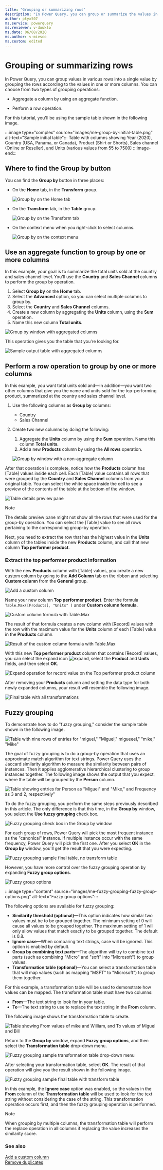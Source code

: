 ```yaml
---
title: "Grouping or summarizing rows"
description: "In Power Query, you can group or summarize the values in various rows into a single value by grouping the rows according to the values in one or more columns. Power Query has two types of Group By operations: aggregate a column with an aggregate function, or perform a row operation."
author: ptyx507
ms.service: powerquery
ms.reviewer: v-douklo
ms.date: 06/08/2020
ms.author: v-miesco
ms.custom: edited
---
```


# Grouping or summarizing rows

In Power Query, you can group values in various rows into a single value by grouping the rows according to the values in one or more columns. You can choose from two types of grouping operations:

* Aggregate a column by using an aggregate function.

* Perform a row operation.

For this tutorial, you'll be using the sample table shown in the following image.

:::image type="complex" source="images/me-group-by-initial-table.png" alt-text="Sample initial table":::
  Table with columns showing Year (2020), Country (USA, Panama, or Canada), Product (Shirt or Shorts), Sales channel (Online or Reseller), and Units (various values from 55 to 7500)
:::image-end:::

<!--![Sample initial table](images/me-group-by-initial-table.png "Sample initial table")-->

## Where to find the Group by button

You can find the **Group by** button in three places:

* On the **Home** tab, in the **Transform** group.

   ![Group by on the Home tab](images/me-group-by-home-icon.png "Group by on the Home tab")

* On the **Transform** tab, in the **Table** group. 

   ![Group by on the Transform tab](images/me-group-by-transform-icon.png "Group by on the Transform tab")

* On the context menu when you right-click to select columns.

   ![Group by on the context menu](images/me-group-by-right-click-icon.png "Group by on the context menu")

## Use an aggregate function to group by one or more columns
<!--Edit okay?-->
In this example, your goal is to summarize the total units sold at the country and sales channel level. You'll use the **Country** and **Sales Channel** columns to perform the group by operation.

1. Select **Group by** on the **Home** tab.
1. Select the **Advanced** option, so you can select multiple columns to group by. 
1. Select the **Country** and **Sales Channel** columns.
1. Create a new column by aggregating the **Units** column, using the **Sum** operation.<!--The guidance gets very un-specific here. What are the buttons the reader needs to push?-->
1. Name this new column **Total units**.

![Group by window with aggregated columns](images/me-group-by-add-aggregated-column-window.png "Group by window with aggregated columns")

This operation gives you the table that you're looking for.

![Sample output table with aggregated columns](images/me-group-by-add-aggregated-column-final.png "Sample output table with aggregated columns")

## Perform a row operation to group by one or more columns

In this example, you want total units sold and&mdash;in addition&mdash;you want two other columns that give you the name and units sold for the top-performing product, summarized at the country and sales channel level. 
<!--note from editor: We don't use the same graphic twice in an article. It makes sense for a demonstration or PowerPoint, but it's considered bad design on docs. SELF! Same situation under Fuzzy grouping. 
Your goal is to reach a table that looks like the following image from your original sample table.

![Sample output table with row operations](images/me-group-by-row-operation-final-table.png "Sample output table with row operations")
-->
1. Use the following columns as **Group by** columns:
   * Country
   * Sales Channel

2. Create two new columns by doing the following:
   1. Aggregate the **Units** column by using the **Sum** operation. Name this column **Total units**.
   1. Add a new **Products** column by using the **All rows** operation.

   ![Group by window with a non-aggregate column](images/me-group-by-row-operation-window.png "Group by window with a non-aggregate column")

After that operation is complete, notice how the **Products** column has \[Table\] values inside each cell. Each \[Table\] value contains all rows that were grouped by the **Country** and **Sales Channel** columns from your original table. You can select the white space inside the cell to see a preview of the contents of the table at the bottom of the window.

![Table details preview pane](images/me-group-by-row-operation-details-preview-pane.png "Table details preview pane")

>[!NOTE]
>The details preview pane might not show all the rows that were used for the group-by operation. You can select the \[Table\] value to see all rows pertaining to the corresponding group-by operation. 

Next, you need to extract the row that has the highest value in the **Units** column of the tables inside the new **Products** column, and call that new column **Top performer product**.

### Extract the top performer product information

With the new **Products** column with \[Table\] values, you create a new custom column by going to the **Add Column** tab on the ribbon and selecting **Custom column** from the **General** group.

![Add a custom column](images/me-add-custom-column-icon.png "Add a custom column")

Name your new column **Top performer product**. Enter the formula `Table.Max([Products], "Units" )` under **Custom column formula**.<!--Suggested, to keep the period out of it entirely.--> 

![Custom column formula with Table.Max](images/me-group-by-row-operation-custom-column-formula.png "Custom column formula with Table.Max")

The result of that formula creates a new column with \[Record\] values with the row with the maximum value for the **Units** column of each \[Table\] value in the **Products** column.<!--Don't know what this means. -->

![Result of the custom column formula with Table.Max](images/me-group-by-row-operation-custom-column-details-preview-pane.png "Result of the custom column formula with Table.Max")

With this new **Top performer product** column that contains \[Record\] values, you can select the expand icon ![expand](images/expand-icon.png), select the **Product** and **Units** fields, and then select **OK**.

![Expand operation for record value on the Top performer product column](images/me-group-by-row-operation-custom-column-expand-window.png "Expand operation for record value on the Top performer product column")

After removing your **Products** column and setting the data type for both newly expanded columns, your result will resemble the following image.

![Final table with all transformations](images/me-group-by-row-operation-final-table.png "Final table with all transformations")

## Fuzzy grouping

To demonstrate how to do "fuzzy grouping," consider the sample table shown in the following image.<!--note from editor: Information in an image must also be included either in body text or alt text. This is an accessibility requirement.-->

![Table with nine rows of entries for "miguel," "Miguel," migueeel," "mike," "Mike"](images/me-fuzzy-grouping-sample-source-table.png "Table with entries for 'miguel,' 'Miguel,' migueeel,' 'mike, and 'Mike'")

The goal of fuzzy grouping is to do a group-by operation that uses an approximate match algorithm for text strings. Power Query uses the Jaccard similarity algorithm to measure the similarity between pairs of instances. Then it applies agglomerative hierarchical clustering to group instances together. The following image shows the output that you expect, where the table will be grouped by the **Person** column.

![Table showing entries for Person as "Miguel" and "Mike," and Frequency as 3 and 2, respectively"](images/me-fuzzy-grouping-sample-final-table-no-transform-table.png "Table showing entries for Person as 'Miguel' and 'Mike,' and Frequency as 3 and 2, respectively")

To do the fuzzy grouping, you perform the same steps previously described in this article. The only difference is that this time, in the **Group by** window, you select the **Use fuzzy grouping** check box.

![Fuzzy grouping check box in the Group by window](images/me-fuzzy-grouping-button-group-by-window.png "Fuzzy grouping check box in the Group by window")

For each group of rows, Power Query will pick the most frequent instance as the "canonical" instance. If multiple instance occur with the same frequency, Power Query will pick the first one. After you select **OK** in the **Group by** window, you'll get the result that you were expecting.

![Fuzzy grouping sample final table, no transform table](images/me-fuzzy-grouping-sample-final-table-no-transform-table.png "Fuzzy grouping sample final table, no transform table")

However, you have more control over the fuzzy grouping operation by expanding **Fuzzy group options**.

![Fuzzy group options](images/me-fuzzy-grouping-fuzzy-group-options.png "Fuzzy group options")

:::image type="content" source="images/me-fuzzy-grouping-fuzzy-group-options.png" alt-text="Fuzzy group options":::

The following options are available for fuzzy grouping:

* **Similarity threshold (optional)**&mdash;This option indicates how similar two values must be to be grouped together. The minimum setting<!--Just to reduce the use of "value".--> of 0 will cause all values to be grouped together. The maximum setting of 1 will only allow values that match exactly to be grouped together. The default is 0.8.
* **Ignore case**&mdash;When comparing text strings, case will be ignored. This option is enabled by default.
* **Group by combining text parts**&mdash;The algorithm will try to combine text parts (such as combining "Micro" and "soft" into "Microsoft") to group values.
* **Transformation table (optional)**&mdash;You can select a transformation table that will map values (such as mapping "MSFT" to "Microsoft") to group them together.<!--SELF: Is that ending correct?-->

For this example, a transformation table will be used to demonstrate how values can be mapped. The transformation table must have two columns:<!--Edit assumes there must be exactly two.-->

* **From**&mdash;The text string to look for in your table.
* **To**&mdash;The text string to use to replace the text string in the **From** column.

The following image shows the transformation table to create.<!--The reader has to create this table, right? The "table to be used" seems to imply that it already exists somewhere.-->

![Table showing From values of mike and William, and To values of Miguel and Bill](images/me-fuzzy-grouping-sample-transformation-table.png "Table showing From values of mike and William, and To values of Miguel and Bill")

Return to the **Group by** window, expand **Fuzzy group options**, and then select the **Transformation table** drop-down menu.

![Fuzzy grouping sample transformation table drop-down menu](images/me-fuzzy-grouping-sample-transformation-table-window.png "Fuzzy grouping sample transformation table drop-down menu")

After selecting your transformation table<!--Edit okay? It looks like the sample table shows up in the list, and I assume the reader has to select it? -->, select **OK**. The result of that operation will give you the result shown in the following image.

![Fuzzy grouping sample final table with transform table](images/me-fuzzy-grouping-sample-final-table.png "")

In this example, the **Ignore case** option was enabled, so the values in the **From** column of the **Transformation table** will be used to look for the text string without considering the case of the string. This transformation operation occurs first, and then the fuzzy grouping operation is performed. 

>[!NOTE]
>When grouping by multiple columns, the transformation table will perform the replace operation in all columns if replacing the value increases the similarity score.<!--How does this affect the user? They can't see the "similarity score," correct? SELF-->

### See also

[Add a custom column](add-custom-column.md)  
[Remove duplicates](working-with-duplicates.md)

